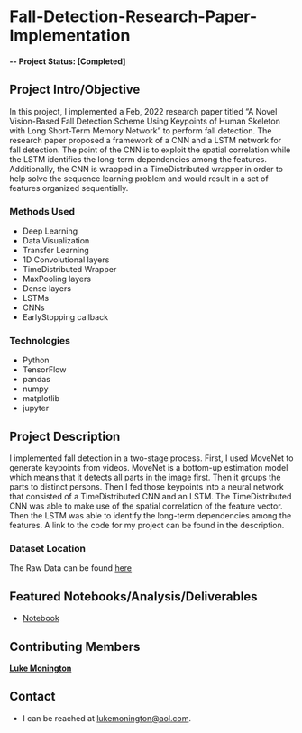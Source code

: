 # Fall-Detection-Research-Paper-Implementation

#### -- Project Status: [Completed]

## Project Intro/Objective
In this project, I implemented a Feb, 2022 research paper titled “A Novel Vision-Based Fall Detection Scheme Using Keypoints of Human Skeleton with Long Short-Term Memory Network” to perform fall detection. The research paper proposed a framework of a CNN and a LSTM network for fall detection. The point of the CNN is to exploit the spatial correlation while the LSTM identifies the long-term dependencies among the features. Additionally, the CNN is wrapped in a TimeDistributed wrapper in order to help solve the sequence learning problem and would result in a set of features organized sequentially.


### Methods Used
* Deep Learning
* Data Visualization
* Transfer Learning
* 1D Convolutional layers
* TimeDistributed Wrapper
* MaxPooling layers
* Dense layers
* LSTMs
* CNNs
* EarlyStopping callback

### Technologies
* Python
* TensorFlow
* pandas
* numpy
* matplotlib
* jupyter

## Project Description
I implemented fall detection in a two-stage process. First, I used MoveNet to generate keypoints from videos. MoveNet is a bottom-up estimation model which means that it detects all parts in the image first. Then it groups the parts to distinct persons. Then I fed those keypoints into a neural network that consisted of a TimeDistributed CNN and an LSTM. The TimeDistributed CNN was able to make use of the spatial correlation of the feature vector. Then the LSTM was able to identify the long-term dependencies among the features. A link to the code for my project can be found in the description.

### Dataset Location
The Raw Data can be found [here]([https://www.kaggle.com/puneet6060/intel-image-classification](http://fenix.univ.rzeszow.pl/~mkepski/ds/uf.html))

## Featured Notebooks/Analysis/Deliverables
* [Notebook]([https://github.com/lukemonington/landscape_classification/blob/main/main.ipynb](https://github.com/lukemonington/Fall-Detection-Research-Paper-Implementation/blob/main/main%20ai.ipynb))


## Contributing Members

**[Luke Monington](https://github.com/lukemonington)**

## Contact
* I can be reached at lukemonington@aol.com.
